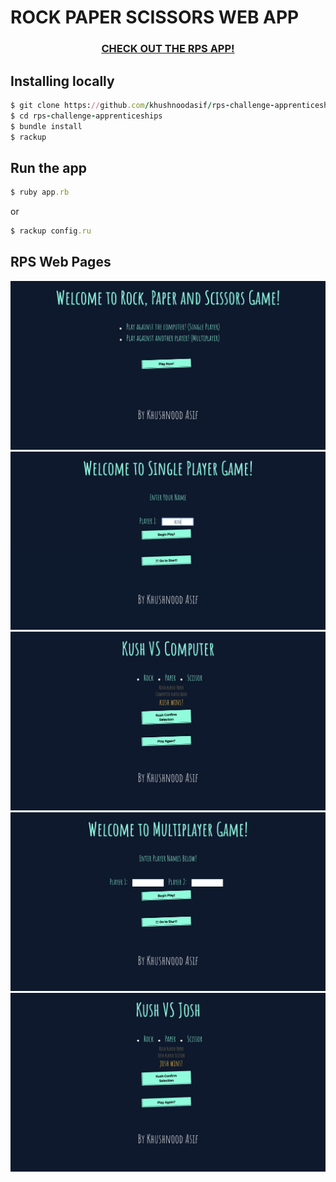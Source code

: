 # ROCK PAPER SCISSORS WEB APP

### <p align="center"> [CHECK OUT THE RPS APP!](https://rps-makers.netlify.app/) <p>
  
## Installing locally

```ruby
$ git clone https://github.com/khushnoodasif/rps-challenge-apprenticeships.git
$ cd rps-challenge-apprenticeships
$ bundle install
$ rackup
```
## Run the app

```ruby 
$ ruby app.rb
```
or

```ruby 
$ rackup config.ru
```

## RPS Web Pages

<img src="./images/image-1.png">
<img src="./images/image-2.png">
<img src="./images/image-3.png">
<img src="./images/image-4.png">
<img src="./images/image-5.png">
